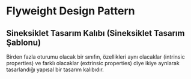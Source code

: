 # Flyweight Design Pattern
## Sineksiklet Tasarım Kalıbı (Sineksiklet Tasarım Şablonu)

Birden fazla oturumu olacak bir sınıfın, özellikleri aynı olacaklar (intrinsic properties) ve farklı olacaklar (extrinsic properties) diye ikiye ayrılarak tasarlandığı yapısal bir tasarım kalıbıdır.